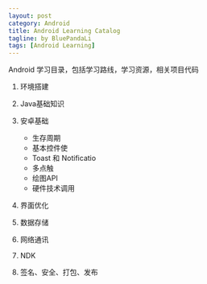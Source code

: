 ```yaml
---
layout: post
category: Android
title: Android Learning Catalog
tagline: by BluePandaLi
tags: [Android Learning]
---
```


Android 学习目录，包括学习路线，学习资源，相关项目代码

<!--more-->

1. 环境搭建
2. Java基础知识
3. 安卓基础
	
	* 生存周期
	* 基本控件使
	* Toast 和 Notificatio
	* 多点触
	* 绘图API
	* 硬件技术调用
	
4. 界面优化
5. 数据存储
6. 网络通讯
7. NDK
8. 签名、安全、打包、发布
	